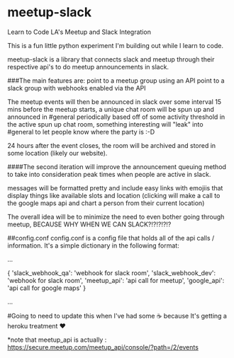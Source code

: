 # meetup-slack
Learn to Code LA's Meetup and Slack Integration

This is a fun little python experiment I'm building out while I learn to code.

meetup-slack is a library that connects slack and meetup through their respective api's to do meetup announcements in slack.

###The main features are:
point to a meetup group using an API
point to a slack group with webhooks enabled via the API

The meetup events will then be announced in slack over some interval
15 mins before the meetup starts, a unique chat room will be spun up and announced in #general
periodically based off of some activity threshold in the active spun up chat room, something interesting will "leak" into #general to let people know where the party is :-D

24 hours after the event closes, the room will be archived and stored in some location (likely our website).

####The second iteration will improve the announcement queuing method to take into consideration peak times when people are active in slack.

messages will be formatted pretty and include easy links with emojiis that display things like available slots and location (clicking will make a call to the google maps api and chart a person from their current location)

The overall idea will be to minimize the need to even bother going through meetup, BECAUSE WHY WHEN WE CAN SLACK?!?!?!?!?


##config.conf
config.conf is a config file that holds all of the api calls / information.  It's a simple dictionary in the following format:

...

{
	'slack_webhook_qa': 'webhook for slack room',
        'slack_webhook_dev': 'webhook for slack room',
        'meetup_api': 'api call for meetup',
        'google_api': 'api call for google maps'
}

...

#Going to need to update this when I've had some :coffee: because It's getting a heroku treatment :heart:


*note that meetup_api is actually : https://secure.meetup.com/meetup_api/console/?path=/2/events
